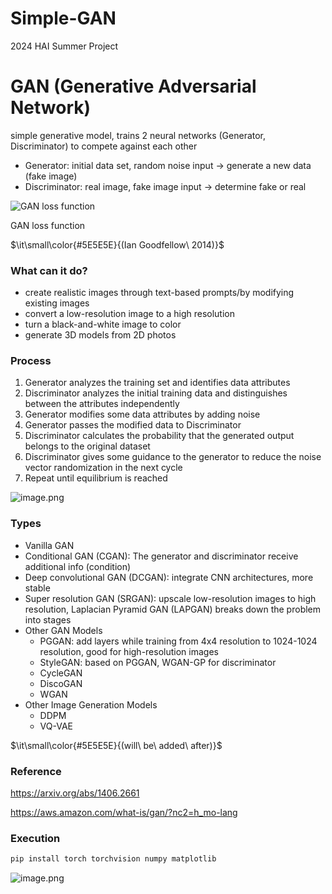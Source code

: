 # Simple-GAN
2024 HAI Summer Project

# GAN (Generative Adversarial Network)

simple generative model, trains 2 neural networks (Generator, Discriminator) to compete against each other 

- Generator: initial data set, random noise input → generate a new data (fake image)
- Discriminator: real image, fake image input → determine fake or real

![GAN loss function](https://github.com/user-attachments/assets/34a937d1-ad0f-4a71-b535-5a7b1616f963)

GAN loss function

$\it\small\color{#5E5E5E}{(Ian Goodfellow\ 2014)}$

### What can it do?

- create realistic images through text-based prompts/by modifying existing images
- convert a low-resolution image to a high resolution
- turn a black-and-white image to color
- generate 3D models from 2D photos

### Process

1. Generator analyzes the training set and identifies data attributes
2. Discriminator analyzes the initial training data and distinguishes between the attributes independently
3. Generator modifies some data attributes by adding noise
4. Generator passes the modified data to Discriminator
5. Discriminator calculates the probability that the generated output belongs to the original dataset
6. Discriminator gives some guidance to the generator to reduce the noise vector randomization in the next cycle
7. Repeat until equilibrium is reached

![image.png](https://github.com/user-attachments/assets/421a85f7-531b-4d41-858f-ff3374ea36d4)

### Types

- Vanilla GAN
- Conditional GAN (CGAN): The generator and discriminator receive additional info (condition)
- Deep convolutional GAN (DCGAN): integrate CNN architectures, more stable
- Super resolution GAN (SRGAN): upscale low-resolution images to high resolution, Laplacian Pyramid GAN (LAPGAN) breaks down the problem into stages
- Other GAN Models
    - PGGAN: add layers while training from 4x4 resolution to 1024-1024 resolution, good for high-resolution images
    - StyleGAN: based on PGGAN, WGAN-GP for discriminator
    - CycleGAN
    - DiscoGAN
    - WGAN
- Other Image Generation Models
    - DDPM
    - VQ-VAE
  
$\it\small\color{#5E5E5E}{(will\ be\ added\ after)}$

### Reference

https://arxiv.org/abs/1406.2661

https://aws.amazon.com/what-is/gan/?nc2=h_mo-lang



### Execution

```python
pip install torch torchvision numpy matplotlib
```
![image.png](https://github.com/user-attachments/assets/02e8ce58-8742-4918-b070-6d61f7aaffc8)
